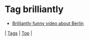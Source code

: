 <!--
title: Tag brilliantly
date: 2020-06-28T15:26:58.771Z
tags:
-->
# Tag brilliantly

 * [Brilliantly funny video about Berlin](152329284280.md)

| [Tags](tags.md) | [Top](index.md) |
